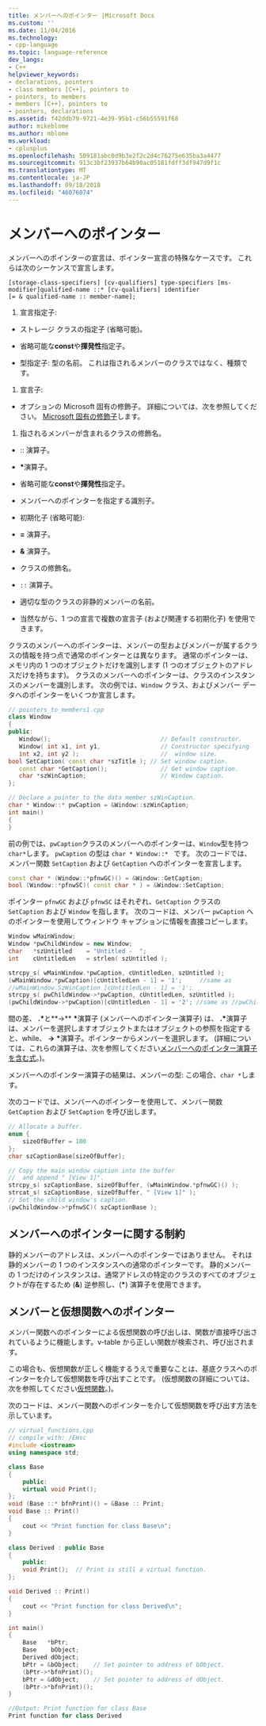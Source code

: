 ```yaml
---
title: メンバーへのポインター |Microsoft Docs
ms.custom: ''
ms.date: 11/04/2016
ms.technology:
- cpp-language
ms.topic: language-reference
dev_langs:
- C++
helpviewer_keywords:
- declarations, pointers
- class members [C++], pointers to
- pointers, to members
- members [C++], pointers to
- pointers, declarations
ms.assetid: f42ddb79-9721-4e39-95b1-c56b55591f68
author: mikeblome
ms.author: mblome
ms.workload:
- cplusplus
ms.openlocfilehash: 509181abc0d9b3e2f2c2d4c76275e635ba3a4477
ms.sourcegitcommit: 913c3bf23937b64b90ac05181fdff3df947d9f1c
ms.translationtype: MT
ms.contentlocale: ja-JP
ms.lasthandoff: 09/18/2018
ms.locfileid: "46076074"
---
```

# <a name="pointers-to-members"></a>メンバーへのポインター

メンバーへのポインターの宣言は、ポインター宣言の特殊なケースです。  これらは次のシーケンスで宣言します。

```
[storage-class-specifiers] [cv-qualifiers] type-specifiers [ms-modifier]qualified-name ::* [cv-qualifiers] identifier
[= & qualified-name :: member-name];
```

1. 宣言指定子: 
  - ストレージ クラスの指定子 (省略可能)。

  - 省略可能な**const**や**揮発性**指定子。

  - 型指定子: 型の名前。  これは指されるメンバーのクラスではなく、種類です。

1. 宣言子: 

  - オプションの Microsoft 固有の修飾子。 詳細については、次を参照してください。 [Microsoft 固有の修飾子](../cpp/microsoft-specific-modifiers.md)します。
1. 指されるメンバーが含まれるクラスの修飾名。
  - :: 演算子。
  - <strong>\*</strong>演算子。
  - 省略可能な**const**や**揮発性**指定子。
  - メンバーへのポインターを指定する識別子。

  - 初期化子 (省略可能):
  - **=** 演算子。
  - **&** 演算子。
  - クラスの修飾名。
  - `::` 演算子。
  - 適切な型のクラスの非静的メンバーの名前。
  -  当然ながら、1 つの宣言で複数の宣言子 (および関連する初期化子) を使用できます。

クラスのメンバーへのポインターは、メンバーの型およびメンバーが属するクラスの情報を持つ点で通常のポインターとは異なります。 通常のポインターは、メモリ内の 1 つのオブジェクトだけを識別します (1 つのオブジェクトのアドレスだけを持ちます)。 クラスのメンバーへのポインターは、クラスのインスタンスのメンバーを識別します。 次の例では、`Window` クラス、およびメンバー データへのポインターをいくつか宣言します。

```cpp
// pointers_to_members1.cpp
class Window
{
public:
   Window();                               // Default constructor.
   Window( int x1, int y1,                 // Constructor specifying
   int x2, int y2 );                       //  window size.
bool SetCaption( const char *szTitle ); // Set window caption.
   const char *GetCaption();               // Get window caption.
   char *szWinCaption;                     // Window caption.
};

// Declare a pointer to the data member szWinCaption.
char * Window::* pwCaption = &Window::szWinCaption;
int main()
{
}
```

前の例では、`pwCaption`クラスのメンバーへのポインターは、`Window`型を持つ`char*`します。 `pwCaption` の型は `char * Window::* ` です。 次のコードでは、メンバー関数 `SetCaption` および `GetCaption` へのポインターを宣言します。

```cpp
const char * (Window::*pfnwGC)() = &Window::GetCaption;
bool (Window::*pfnwSC)( const char * ) = &Window::SetCaption;
```

ポインター `pfnwGC` および `pfnwSC` はそれぞれ、`GetCaption` クラスの `SetCaption` および `Window` を指します。 次のコードは、メンバー `pwCaption` へのポインターを使用してウィンドウ キャプションに情報を直接コピーします。

```cpp
Window wMainWindow;
Window *pwChildWindow = new Window;
char   *szUntitled    = "Untitled -  ";
int    cUntitledLen   = strlen( szUntitled );

strcpy_s( wMainWindow.*pwCaption, cUntitledLen, szUntitled );
(wMainWindow.*pwCaption)[cUntitledLen - 1] = '1';     //same as
//wMainWindow.SzWinCaption [cUntitledLen - 1] = '1';
strcpy_s( pwChildWindow->*pwCaption, cUntitledLen, szUntitled );
(pwChildWindow->*pwCaption)[cUntitledLen - 1] = '2'; //same as //pwChildWindow->szWinCaption[cUntitledLen - 1] = '2';
```

間の差、 **.**<strong>\*</strong>と**->** <strong>\*</strong>演算子 (メンバーへのポインター演算子) は、 **.**<strong>\*</strong>演算子は、メンバーを選択しますオブジェクトまたはオブジェクトの参照を指定すると、while、 **->** <strong>\*</strong>演算子。ポインターからメンバーを選択します。 (詳細については、これらの演算子は、次を参照してください[メンバーへのポインター演算子を含む式](../cpp/pointer-to-member-operators-dot-star-and-star.md)。)。

メンバーへのポインター演算子の結果は、メンバーの型: この場合、`char *`します。

次のコードでは、メンバーへのポインターを使用して、メンバー関数 `GetCaption` および `SetCaption` を呼び出します。

```cpp
// Allocate a buffer.
enum {
    sizeOfBuffer = 100
};
char szCaptionBase[sizeOfBuffer];

// Copy the main window caption into the buffer
//  and append " [View 1]".
strcpy_s( szCaptionBase, sizeOfBuffer, (wMainWindow.*pfnwGC)() );
strcat_s( szCaptionBase, sizeOfBuffer, " [View 1]" );
// Set the child window's caption.
(pwChildWindow->*pfnwSC)( szCaptionBase );
```

## <a name="restrictions-on-pointers-to-members"></a>メンバーへのポインターに関する制約

静的メンバーのアドレスは、メンバーへのポインターではありません。 それは静的メンバーの 1 つのインスタンスへの通常のポインターです。 静的メンバーの 1 つだけのインスタンスは、通常アドレスの特定のクラスのすべてのオブジェクトが存在するため (**&**) 逆参照し、(<strong>\*</strong>) 演算子を使用できます。

## <a name="pointers-to-members-and-virtual-functions"></a>メンバーと仮想関数へのポインター

メンバー関数へのポインターによる仮想関数の呼び出しは、関数が直接呼び出されているように機能します。v-table から正しい関数が検索され、呼び出されます。

この場合も、仮想関数が正しく機能するうえで重要なことは、基底クラスへのポインターを介して仮想関数を呼び出すことです。 (仮想関数の詳細については、次を参照してください[仮想関数](../cpp/virtual-functions.md)。)。

次のコードは、メンバー関数へのポインターを介して仮想関数を呼び出す方法を示しています。

```cpp
// virtual_functions.cpp
// compile with: /EHsc
#include <iostream>
using namespace std;

class Base
{
    public:
    virtual void Print();
};
void (Base ::* bfnPrint)() = &Base :: Print;
void Base :: Print()
{
    cout << "Print function for class Base\n";
}

class Derived : public Base
{
    public:
    void Print();  // Print is still a virtual function.
};

void Derived :: Print()
{
    cout << "Print function for class Derived\n";
}

int main()
{
    Base   *bPtr;
    Base    bObject;
    Derived dObject;
    bPtr = &bObject;    // Set pointer to address of bObject.
    (bPtr->*bfnPrint)();
    bPtr = &dObject;    // Set pointer to address of dObject.
    (bPtr->*bfnPrint)();
}

//Output: Print function for class Base
Print function for class Derived
```